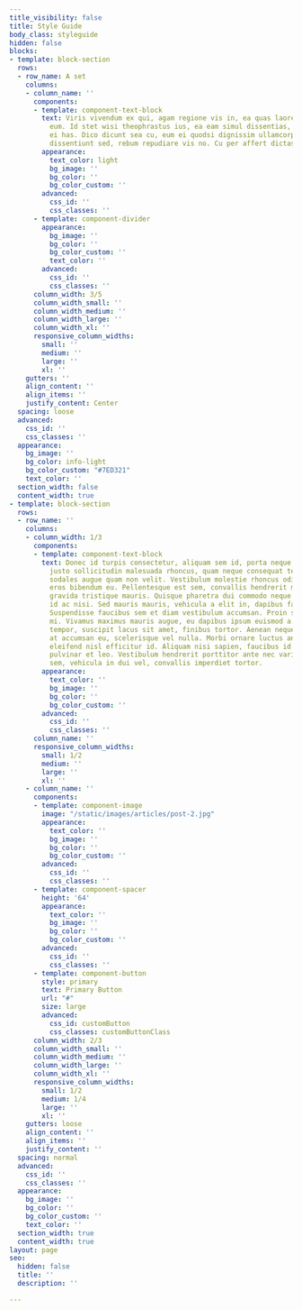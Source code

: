 ```yaml
---
title_visibility: false
title: Style Guide
body_class: styleguide
hidden: false
blocks:
- template: block-section
  rows:
  - row_name: A set
    columns:
    - column_name: ''
      components:
      - template: component-text-block
        text: Viris vivendum ex qui, agam regione vis in, ea quas laoreet qualisque
          eum. Id stet wisi theophrastus ius, ea eam simul dissentias, quis vitae
          ei has. Dico dicunt sea cu, eum ei quodsi dignissim ullamcorper. Et explicari
          dissentiunt sed, rebum repudiare vis no. Cu per affert dictas accusata.
        appearance:
          text_color: light
          bg_image: ''
          bg_color: ''
          bg_color_custom: ''
        advanced:
          css_id: ''
          css_classes: ''
      - template: component-divider
        appearance:
          bg_image: ''
          bg_color: ''
          bg_color_custom: ''
          text_color: ''
        advanced:
          css_id: ''
          css_classes: ''
      column_width: 3/5
      column_width_small: ''
      column_width_medium: ''
      column_width_large: ''
      column_width_xl: ''
      responsive_column_widths:
        small: ''
        medium: ''
        large: ''
        xl: ''
    gutters: ''
    align_content: ''
    align_items: ''
    justify_content: Center
  spacing: loose
  advanced:
    css_id: ''
    css_classes: ''
  appearance:
    bg_image: ''
    bg_color: info-light
    bg_color_custom: "#7ED321"
    text_color: ''
  section_width: false
  content_width: true
- template: block-section
  rows:
  - row_name: ''
    columns:
    - column_width: 1/3
      components:
      - template: component-text-block
        text: Donec id turpis consectetur, aliquam sem id, porta neque. Mauris finibus,
          justo sollicitudin malesuada rhoncus, quam neque consequat tellus, tincidunt
          sodales augue quam non velit. Vestibulum molestie rhoncus odio, eget interdum
          eros bibendum eu. Pellentesque est sem, convallis hendrerit massa faucibus,
          gravida tristique mauris. Quisque pharetra dui commodo neque consequat dapibus
          id ac nisi. Sed mauris mauris, vehicula a elit in, dapibus faucibus nunc.
          Suspendisse faucibus sem et diam vestibulum accumsan. Proin sit amet dignissim
          mi. Vivamus maximus mauris augue, eu dapibus ipsum euismod a. Nulla in enim
          tempor, suscipit lacus sit amet, finibus tortor. Aenean neque risus, dignissim
          at accumsan eu, scelerisque vel nulla. Morbi ornare luctus ante, semper
          eleifend nisl efficitur id. Aliquam nisi sapien, faucibus id porttitor vitae,
          pulvinar et leo. Vestibulum hendrerit porttitor ante nec varius. Nam neque
          sem, vehicula in dui vel, convallis imperdiet tortor.
        appearance:
          text_color: ''
          bg_image: ''
          bg_color: ''
          bg_color_custom: ''
        advanced:
          css_id: ''
          css_classes: ''
      column_name: ''
      responsive_column_widths:
        small: 1/2
        medium: ''
        large: ''
        xl: ''
    - column_name: ''
      components:
      - template: component-image
        image: "/static/images/articles/post-2.jpg"
        appearance:
          text_color: ''
          bg_image: ''
          bg_color: ''
          bg_color_custom: ''
        advanced:
          css_id: ''
          css_classes: ''
      - template: component-spacer
        height: '64'
        appearance:
          text_color: ''
          bg_image: ''
          bg_color: ''
          bg_color_custom: ''
        advanced:
          css_id: ''
          css_classes: ''
      - template: component-button
        style: primary
        text: Primary Button
        url: "#"
        size: large
        advanced:
          css_id: customButton
          css_classes: customButtonClass
      column_width: 2/3
      column_width_small: ''
      column_width_medium: ''
      column_width_large: ''
      column_width_xl: ''
      responsive_column_widths:
        small: 1/2
        medium: 1/4
        large: ''
        xl: ''
    gutters: loose
    align_content: ''
    align_items: ''
    justify_content: ''
  spacing: normal
  advanced:
    css_id: ''
    css_classes: ''
  appearance:
    bg_image: ''
    bg_color: ''
    bg_color_custom: ''
    text_color: ''
  section_width: true
  content_width: true
layout: page
seo:
  hidden: false
  title: ''
  description: ''

---
```

